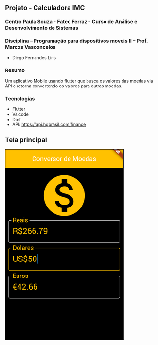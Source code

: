 ## Projeto - Calculadora IMC
### Centro Paula Souza - Fatec Ferraz - Curso de Análise e Desenvolvimento de Sistemas
### Disciplina – Programação para dispositivos moveis II – Prof. Marcos Vasconcelos

- Diego Fernandes Lins

### Resumo
Um aplicativo Mobile usando flutter que busca os valores das moedas via API e retorna convertendo os valores para outras moedas.

### Tecnologias
- Flutter
- Vs code
- Dart
- API: https://api.hgbrasil.com/finance

## Tela principal
![](https://github.com/DiegoLins10/Conversor/blob/master/conversor%20de%20moeda.png)
